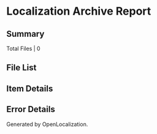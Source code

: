 # <a name='report-top'></a> Localization Archive Report

## Summary
 Total Files | 0

## File List

## Item Details

## Error Details

Generated by OpenLocalization.
